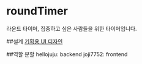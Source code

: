 # roundTimer
라운드 타이머, 집중하고 싶은 사람들을 위한 타이머입니다.  

##설계
[기획용 UI 디자인](https://whimsical.com/roundtimer-HCrnKVeJ66JGqdEuQK6FVS)

##역할 분할
hellojuju: backend
joji7752: frontend
